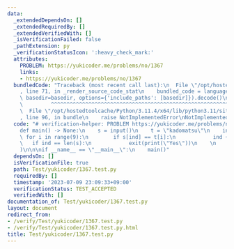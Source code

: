 ```yaml
---
data:
  _extendedDependsOn: []
  _extendedRequiredBy: []
  _extendedVerifiedWith: []
  _isVerificationFailed: false
  _pathExtension: py
  _verificationStatusIcon: ':heavy_check_mark:'
  attributes:
    PROBLEM: https://yukicoder.me/problems/no/1367
    links:
    - https://yukicoder.me/problems/no/1367
  bundledCode: "Traceback (most recent call last):\n  File \"/opt/hostedtoolcache/Python/3.11.4/x64/lib/python3.11/site-packages/onlinejudge_verify/documentation/build.py\"\
    , line 71, in _render_source_code_stat\n    bundled_code = language.bundle(stat.path,\
    \ basedir=basedir, options={'include_paths': [basedir]}).decode()\n          \
    \         ^^^^^^^^^^^^^^^^^^^^^^^^^^^^^^^^^^^^^^^^^^^^^^^^^^^^^^^^^^^^^^^^^^^^^^^^^^^^^^^^^\n\
    \  File \"/opt/hostedtoolcache/Python/3.11.4/x64/lib/python3.11/site-packages/onlinejudge_verify/languages/python.py\"\
    , line 96, in bundle\n    raise NotImplementedError\nNotImplementedError\n"
  code: "# verification-helper: PROBLEM https://yukicoder.me/problems/no/1367\n\n\
    def main() -> None:\n    s = input()\n    t = \"kadomatsu\"\n    ind = 0\n   \
    \ for i in range(9):\n        if s[ind] == t[i]:\n            ind += 1\n     \
    \   if ind == len(s):\n            exit(print(\"Yes\"))\n    \n    print(\"No\"\
    )\n\n\nif __name__ == \"__main__\":\n    main()"
  dependsOn: []
  isVerificationFile: true
  path: Test/yukicoder/1367.test.py
  requiredBy: []
  timestamp: '2023-07-09 23:09:33+09:00'
  verificationStatus: TEST_ACCEPTED
  verifiedWith: []
documentation_of: Test/yukicoder/1367.test.py
layout: document
redirect_from:
- /verify/Test/yukicoder/1367.test.py
- /verify/Test/yukicoder/1367.test.py.html
title: Test/yukicoder/1367.test.py
---
```

